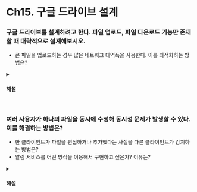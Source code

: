 # Ch15. 구글 드라이브 설계

### 구글 드라이브를 설계하려고 한다. 파일 업로드, 파일 다운로드 기능만 존재할 때 대략적으로 설계해보시오.
* 큰 파일을 업로드하는 경우 많은 네트워크 대역폭을 사용한다. 이를 최적화하는 방법은?

<details>
<summary><h4>해설</h4></summary>

> 구글 드라이브를 설계하려고 한다. 파일 업로드, 파일 다운로드 기능만 존재할 때 대략적으로 설계해보시오. 
<img src="https://github.com/anti-fragile-study/system-design-interview/assets/64001680/861c433e-29fa-4773-bc4f-7552bf1a7d14" width="40%">

> 큰 파일을 업로드하는 경우 많은 네트워크 대역폭을 사용한다. 이를 최적화하는 방법은?
* 델타 동기화: 파일이 수정될 경우, 전체 파일이 아닌 수정된 파일 데이터만 네트워크로 전송한다. 이를 위해선 파일을 일정 크기의 블록 단위로 관리해야 한다.
* 압축: 블록 단위로 나뉘어진 파일을 각각 압축해 전송되는 데이터의 양을 줄일 수 있다.
</details>


<br>

### 여러 사용자가 하나의 파일을 동시에 수정해 동시성 문제가 발생할 수 있다. 이를 해결하는 방법은?

* 한 클라이언트가 파일을 편집하거나 추가했다는 사실을 다른 클라이언트가 감지하는 방법은?
* 알림 서비스를 어떤 방식을 이용해서 구현하고 싶은가? 이유는?

<details>
<summary><h4>해설</h4></summary>

> 여러 사용자가 하나의 파일을 동시에 수정해 동시성 문제가 발생할 수 있다. 이를 해결하는 방법은?
* 먼저 처리된 사용자 요청을 승낙하고, 나중에 처리된 변경은 충돌이 발생한 것으로 처리하는 방식을 도입할 수 있다.
* 충돌이 발생하면 서버에 저장된 최신 버전과 사용자의 로컬 버전의 데이터가 상이할 것이다. 이때 사용자에게 두 파일을 합치거나 새로운 사본을 생성하는 선택지를 제공할 수 있다.

> 한 클라이언트가 파일을 편집하거나 추가했다는 사실을 다른 클라이언트가 감지하는 방법은?
* 1-a. 클라이언트 A가 접속 중이고 다른 클라이언트가 파일을 변경하면 알림 서비스가 클라이언트 A에게 알린다.
* 1-b. 클라이언트 A가 접속 중이 아니라면 데이터는 캐시에 보관되고, 접속할 때 새 버전을 가져간다.
* 2. 파일 변경을 감지한 클라이언트는 API 서버를 통해 메타데이터를 새로 가져가고, 그 다음 블록들을 다운받아 파일을 재구성한다.

> 알림 서비스를 어떤 방식을 이용해서 구현하고 싶은가? 이유는?
* 롱 폴링과 웹소켓 중 롱폴링을 사용하고 싶다.
* 채팅 서비스와 달리 양방향 통신이 필요하지 않고 웹소켓은 실시간 양방향 통신이 요구될 때 더 적합하다.
* 또한 이 경우 단시간에 많은 양의 데이터를 보낼 일이 없기 때문이다.
</details>

